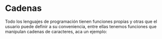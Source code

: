 # Cadenas

Todo los lenguajes de programación tienen funciones propias y otras que el usuario puede definir a su conveniencia, entre ellas tenemos funciones que manipulan cadenas de caracteres, aca un ejemplo:



